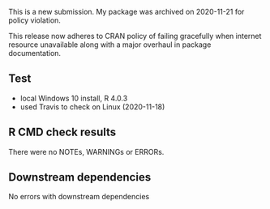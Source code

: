 This is a new submission. My package was archived on 2020-11-21 for policy violation.

This release now adheres to CRAN policy of failing gracefully when internet resource unavailable along with a major overhaul in package documentation.

## Test

* local Windows 10 install, R 4.0.3
* used Travis to check on Linux (2020-11-18)

## R CMD check results

There were no NOTEs, WARNINGs or ERRORs.

## Downstream dependencies

No errors with downstream dependencies

